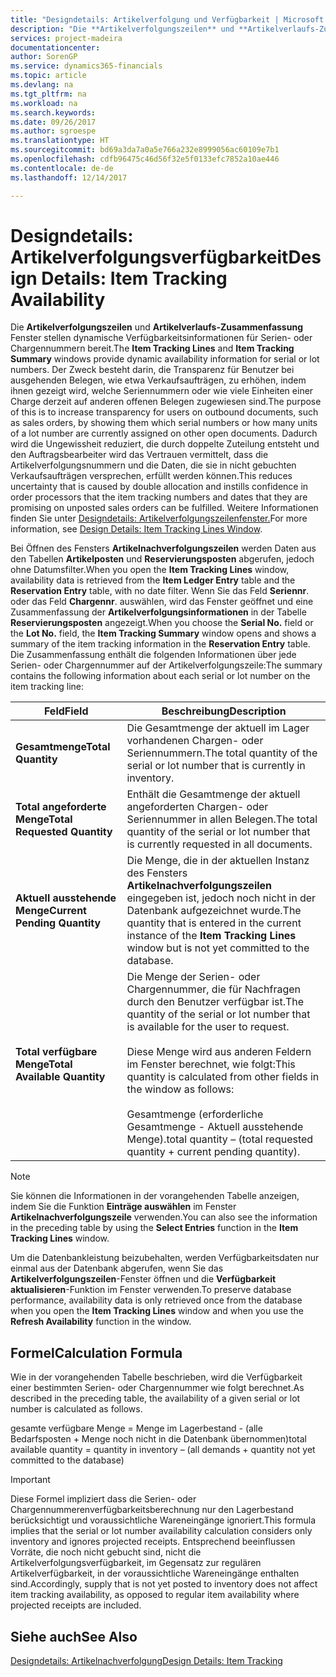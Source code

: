 ```yaml
---
title: "Designdetails: Artikelverfolgung und Verfügbarkeit | Microsoft Docs"
description: "Die **Artikelverfolgungszeilen** und **Artikelverlaufs-Zusammenfassung** Fenster stellen dynamische Verfügbarkeitsinformationen für Serien- oder Chargennummern bereit. Der Zweck besteht darin, die Transparenz für Benutzer bei ausgehenden Belegen, wie etwa Verkaufsaufträgen, zu erhöhen, indem ihnen gezeigt wird, welche Seriennummern oder wie viele Einheiten einer Charge derzeit auf anderen offenen Belegen zugewiesen sind. Dadurch wird die Ungewissheit reduziert, die durch doppelte Zuteilung entsteht und den Auftragsbearbeiter wird das Vertrauen vermittelt, dass die Artikelverfolgungsnummern und die Daten, die sie in nicht gebuchten Verkaufsaufträgen versprechen, erfüllt werden können."
services: project-madeira
documentationcenter: 
author: SorenGP
ms.service: dynamics365-financials
ms.topic: article
ms.devlang: na
ms.tgt_pltfrm: na
ms.workload: na
ms.search.keywords: 
ms.date: 09/26/2017
ms.author: sgroespe
ms.translationtype: HT
ms.sourcegitcommit: bd69a3da7a0a5e766a232e8999056ac60109e7b1
ms.openlocfilehash: cdfb96475c46d56f32e5f0133efc7852a10ae446
ms.contentlocale: de-de
ms.lasthandoff: 12/14/2017

---
```

# <a name="design-details-item-tracking-availability"></a><span data-ttu-id="17a97-105">Designdetails: Artikelverfolgungsverfügbarkeit</span><span class="sxs-lookup"><span data-stu-id="17a97-105">Design Details: Item Tracking Availability</span></span>
<span data-ttu-id="17a97-106">Die **Artikelverfolgungszeilen** und **Artikelverlaufs-Zusammenfassung** Fenster stellen dynamische Verfügbarkeitsinformationen für Serien- oder Chargennummern bereit.</span><span class="sxs-lookup"><span data-stu-id="17a97-106">The **Item Tracking Lines** and **Item Tracking Summary** windows provide dynamic availability information for serial or lot numbers.</span></span> <span data-ttu-id="17a97-107">Der Zweck besteht darin, die Transparenz für Benutzer bei ausgehenden Belegen, wie etwa Verkaufsaufträgen, zu erhöhen, indem ihnen gezeigt wird, welche Seriennummern oder wie viele Einheiten einer Charge derzeit auf anderen offenen Belegen zugewiesen sind.</span><span class="sxs-lookup"><span data-stu-id="17a97-107">The purpose of this is to increase transparency for users on outbound documents, such as sales orders, by showing them which serial numbers or how many units of a lot number are currently assigned on other open documents.</span></span> <span data-ttu-id="17a97-108">Dadurch wird die Ungewissheit reduziert, die durch doppelte Zuteilung entsteht und den Auftragsbearbeiter wird das Vertrauen vermittelt, dass die Artikelverfolgungsnummern und die Daten, die sie in nicht gebuchten Verkaufsaufträgen versprechen, erfüllt werden können.</span><span class="sxs-lookup"><span data-stu-id="17a97-108">This reduces uncertainty that is caused by double allocation and instills confidence in order processors that the item tracking numbers and dates that they are promising on unposted sales orders can be fulfilled.</span></span> <span data-ttu-id="17a97-109">Weitere Informationen finden Sie unter [Designdetails: Artikelverfolgungszeilenfenster.](design-details-item-tracking-lines-window.md)</span><span class="sxs-lookup"><span data-stu-id="17a97-109">For more information, see [Design Details: Item Tracking Lines Window](design-details-item-tracking-lines-window.md).</span></span>  

 <span data-ttu-id="17a97-110">Bei Öffnen des Fensters **Artikelnachverfolgungszeilen** werden Daten aus den Tabellen **Artikelposten** und **Reservierungsposten** abgerufen, jedoch ohne Datumsfilter.</span><span class="sxs-lookup"><span data-stu-id="17a97-110">When you open the **Item Tracking Lines** window, availability data is retrieved from the **Item Ledger Entry** table and the **Reservation Entry** table, with no date filter.</span></span> <span data-ttu-id="17a97-111">Wenn Sie das Feld **Seriennr**. oder das Feld **Chargennr**. auswählen, wird das Fenster geöffnet und eine Zusammenfassung der **Artikelverfolgungsinformationen** in der Tabelle **Reservierungsposten** angezeigt.</span><span class="sxs-lookup"><span data-stu-id="17a97-111">When you choose the **Serial No.** field or the **Lot No.** field, the **Item Tracking Summary** window opens and shows a summary of the item tracking information in the **Reservation Entry** table.</span></span> <span data-ttu-id="17a97-112">Die Zusammenfassung enthält die folgenden Informationen über jede Serien- oder Chargennummer auf der Artikelverfolgungszeile:</span><span class="sxs-lookup"><span data-stu-id="17a97-112">The summary contains the following information about each serial or lot number on the item tracking line:</span></span>  

|<span data-ttu-id="17a97-113">Feld</span><span class="sxs-lookup"><span data-stu-id="17a97-113">Field</span></span>|<span data-ttu-id="17a97-114">Beschreibung</span><span class="sxs-lookup"><span data-stu-id="17a97-114">Description</span></span>|  
|---------------------------------|---------------------------------------|  
|<span data-ttu-id="17a97-115">**Gesamtmenge**</span><span class="sxs-lookup"><span data-stu-id="17a97-115">**Total Quantity**</span></span>|<span data-ttu-id="17a97-116">Die Gesamtmenge der aktuell im Lager vorhandenen Chargen- oder Seriennummern.</span><span class="sxs-lookup"><span data-stu-id="17a97-116">The total quantity of the serial or lot number that is currently in inventory.</span></span>|  
|<span data-ttu-id="17a97-117">**Total angeforderte Menge**</span><span class="sxs-lookup"><span data-stu-id="17a97-117">**Total Requested Quantity**</span></span>|<span data-ttu-id="17a97-118">Enthält die Gesamtmenge der aktuell angeforderten Chargen- oder Seriennummer in allen Belegen.</span><span class="sxs-lookup"><span data-stu-id="17a97-118">The total quantity of the serial or lot number that is currently requested in all documents.</span></span>|  
|<span data-ttu-id="17a97-119">**Aktuell ausstehende Menge**</span><span class="sxs-lookup"><span data-stu-id="17a97-119">**Current Pending Quantity**</span></span>|<span data-ttu-id="17a97-120">Die Menge, die in der aktuellen Instanz des Fensters **Artikelnachverfolgungszeilen** eingegeben ist, jedoch noch nicht in der Datenbank aufgezeichnet wurde.</span><span class="sxs-lookup"><span data-stu-id="17a97-120">The quantity that is entered in the current instance of the **Item Tracking Lines** window but is not yet committed to the database.</span></span>|  
|<span data-ttu-id="17a97-121">**Total verfügbare Menge**</span><span class="sxs-lookup"><span data-stu-id="17a97-121">**Total Available Quantity**</span></span>|<span data-ttu-id="17a97-122">Die Menge der Serien- oder Chargennummer, die für Nachfragen durch den Benutzer verfügbar ist.</span><span class="sxs-lookup"><span data-stu-id="17a97-122">The quantity of the serial or lot number that is available for the user to request.</span></span><br /><br /> <span data-ttu-id="17a97-123">Diese Menge wird aus anderen Feldern im Fenster berechnet, wie folgt:</span><span class="sxs-lookup"><span data-stu-id="17a97-123">This quantity is calculated from other fields in the window as follows:</span></span><br /><br /> <span data-ttu-id="17a97-124">Gesamtmenge (erforderliche Gesamtmenge - Aktuell ausstehende Menge).</span><span class="sxs-lookup"><span data-stu-id="17a97-124">total quantity – (total requested quantity + current pending quantity).</span></span>|  

> [!NOTE]  
>  <span data-ttu-id="17a97-125">Sie können die Informationen in der vorangehenden Tabelle anzeigen, indem Sie die Funktion **Einträge auswählen** im Fenster **Artikelnachverfolgungszeile** verwenden.</span><span class="sxs-lookup"><span data-stu-id="17a97-125">You can also see the information in the preceding table by using the **Select Entries** function in the **Item Tracking Lines** window.</span></span>  

 <span data-ttu-id="17a97-126">Um die Datenbankleistung beizubehalten, werden Verfügbarkeitsdaten nur einmal aus der Datenbank abgerufen, wenn Sie das **Artikelverfolgungszeilen**-Fenster öffnen und die **Verfügbarkeit aktualisieren**-Funktion im Fenster verwenden.</span><span class="sxs-lookup"><span data-stu-id="17a97-126">To preserve database performance, availability data is only retrieved once from the database when you open the **Item Tracking Lines** window and when you use the **Refresh Availability** function in the window.</span></span>  

## <a name="calculation-formula"></a><span data-ttu-id="17a97-127">Formel</span><span class="sxs-lookup"><span data-stu-id="17a97-127">Calculation Formula</span></span>  
 <span data-ttu-id="17a97-128">Wie in der vorangehenden Tabelle beschrieben, wird die Verfügbarkeit einer bestimmten Serien- oder Chargennummer wie folgt berechnet.</span><span class="sxs-lookup"><span data-stu-id="17a97-128">As described in the preceding table, the availability of a given serial or lot number is calculated as follows.</span></span>  

 <span data-ttu-id="17a97-129">gesamte verfügbare Menge = Menge im Lagerbestand - (alle Bedarfsposten + Menge noch nicht in die Datenbank übernommen)</span><span class="sxs-lookup"><span data-stu-id="17a97-129">total available quantity = quantity in inventory – (all demands + quantity not yet committed to the database)</span></span>  

> [!IMPORTANT]  
>  <span data-ttu-id="17a97-130">Diese Formel impliziert dass die Serien- oder Chargennummerenverfügbarkeitsberechnung nur den Lagerbestand berücksichtigt und voraussichtliche Wareneingänge ignoriert.</span><span class="sxs-lookup"><span data-stu-id="17a97-130">This formula implies that the serial or lot number availability calculation considers only inventory and ignores projected receipts.</span></span> <span data-ttu-id="17a97-131">Entsprechend beeinflussen Vorräte, die noch nicht gebucht sind, nicht die Artikelverfolgungsverfügbarkeit, im Gegensatz zur regulären Artikelverfügbarkeit, in der voraussichtliche Wareneingänge enthalten sind.</span><span class="sxs-lookup"><span data-stu-id="17a97-131">Accordingly, supply that is not yet posted to inventory does not affect item tracking availability, as opposed to regular item availability where projected receipts are included.</span></span>  

## <a name="see-also"></a><span data-ttu-id="17a97-132">Siehe auch</span><span class="sxs-lookup"><span data-stu-id="17a97-132">See Also</span></span>  
 [<span data-ttu-id="17a97-133">Designdetails: Artikelnachverfolgung</span><span class="sxs-lookup"><span data-stu-id="17a97-133">Design Details: Item Tracking</span></span>](design-details-item-tracking.md)

